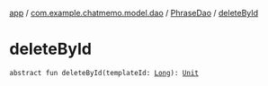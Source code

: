 [app](../../index.md) / [com.example.chatmemo.model.dao](../index.md) / [PhraseDao](index.md) / [deleteById](./delete-by-id.md)

# deleteById

`abstract fun deleteById(templateId: `[`Long`](https://kotlinlang.org/api/latest/jvm/stdlib/kotlin/-long/index.html)`): `[`Unit`](https://kotlinlang.org/api/latest/jvm/stdlib/kotlin/-unit/index.html)